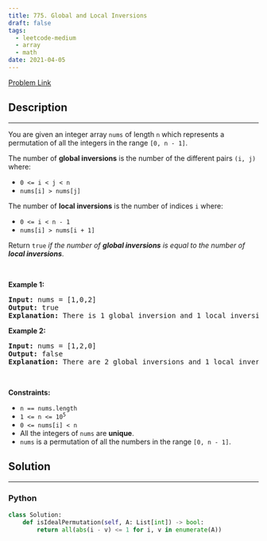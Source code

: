 ```yaml
---
title: 775. Global and Local Inversions
draft: false
tags: 
  - leetcode-medium
  - array
  - math
date: 2021-04-05
---
```


[Problem Link](https://leetcode.com/problems/global-and-local-inversions/)

## Description

---
<p>You are given an integer array <code>nums</code> of length <code>n</code> which represents a permutation of all the integers in the range <code>[0, n - 1]</code>.</p>

<p>The number of <strong>global inversions</strong> is the number of the different pairs <code>(i, j)</code> where:</p>

<ul>
	<li><code>0 &lt;= i &lt; j &lt; n</code></li>
	<li><code>nums[i] &gt; nums[j]</code></li>
</ul>

<p>The number of <strong>local inversions</strong> is the number of indices <code>i</code> where:</p>

<ul>
	<li><code>0 &lt;= i &lt; n - 1</code></li>
	<li><code>nums[i] &gt; nums[i + 1]</code></li>
</ul>

<p>Return <code>true</code> <em>if the number of <strong>global inversions</strong> is equal to the number of <strong>local inversions</strong></em>.</p>

<p>&nbsp;</p>
<p><strong class="example">Example 1:</strong></p>

<pre>
<strong>Input:</strong> nums = [1,0,2]
<strong>Output:</strong> true
<strong>Explanation:</strong> There is 1 global inversion and 1 local inversion.
</pre>

<p><strong class="example">Example 2:</strong></p>

<pre>
<strong>Input:</strong> nums = [1,2,0]
<strong>Output:</strong> false
<strong>Explanation:</strong> There are 2 global inversions and 1 local inversion.
</pre>

<p>&nbsp;</p>
<p><strong>Constraints:</strong></p>

<ul>
	<li><code>n == nums.length</code></li>
	<li><code>1 &lt;= n &lt;= 10<sup>5</sup></code></li>
	<li><code>0 &lt;= nums[i] &lt; n</code></li>
	<li>All the integers of <code>nums</code> are <strong>unique</strong>.</li>
	<li><code>nums</code> is a permutation of all the numbers in the range <code>[0, n - 1]</code>.</li>
</ul>


## Solution

---
### Python
``` py title='global-and-local-inversions'
class Solution:
    def isIdealPermutation(self, A: List[int]) -> bool:
        return all(abs(i - v) <= 1 for i, v in enumerate(A))

```

